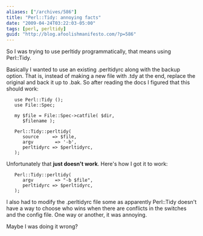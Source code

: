 ```yaml
---
aliases: ["/archives/586"]
title: "Perl::Tidy: annoying facts"
date: "2009-04-24T03:22:03-05:00"
tags: [perl, perltidy]
guid: "http://blog.afoolishmanifesto.com/?p=586"
---
```

So I was trying to use perltidy programmatically, that means using Perl::Tidy.

<!--more-->
 
Basically I wanted to use an existing .perltidyrc along with the backup option. That is, instead of making a new file with .tdy at the end, replace the original and back it up to .bak. So after reading the docs I figured that this should work:

       use Perl::Tidy ();
       use File::Spec;

       my $file = File::Spec->catfile( $dir,
          $filename );

       Perl::Tidy::perltidy(
          source     => $file,
          argv        => '-b',
          perltidyrc => $perltidyrc,
       );

Unfortunately that **just doesn't work**. Here's how I got it to work:

       Perl::Tidy::perltidy(
          argv        => "-b $file",
          perltidyrc => $perltidyrc,
       );

I also had to modify the .perltidyrc file some as apparently Perl::Tidy doesn't have a way to choose who wins when there are conflicts in the switches and the config file. One way or another, it was annoying.

Maybe I was doing it wrong?
